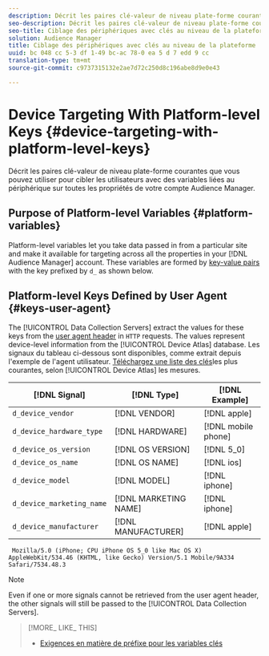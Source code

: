 ```yaml
---
description: Décrit les paires clé-valeur de niveau plate-forme courantes que vous pouvez utiliser pour cibler les utilisateurs avec des variables liées au périphérique sur toutes les propriétés de votre compte Audience Manager.
seo-description: Décrit les paires clé-valeur de niveau plate-forme courantes que vous pouvez utiliser pour cibler les utilisateurs avec des variables liées au périphérique sur toutes les propriétés de votre compte Audience Manager.
seo-title: Ciblage des périphériques avec clés au niveau de la plateforme
solution: Audience Manager
title: Ciblage des périphériques avec clés au niveau de la plateforme
uuid: bc 048 cc 5-3 df 1-49 bc-ac 78-0 ea 5 d 7 edd 9 cc
translation-type: tm+mt
source-git-commit: c9737315132e2ae7d72c250d8c196abe8d9e0e43

---
```



# Device Targeting With Platform-level Keys {#device-targeting-with-platform-level-keys}

Décrit les paires clé-valeur de niveau plate-forme courantes que vous pouvez utiliser pour cibler les utilisateurs avec des variables liées au périphérique sur toutes les propriétés de votre compte Audience Manager.

## Purpose of Platform-level Variables {#platform-variables}

<!-- c_tb_device_targeting.xml -->

Platform-level variables let you take data passed in from a particular site and make it available for targeting across all the properties in your [!DNL Audience Manager] account. These variables are formed by [key-value pairs](../../reference/key-value-pairs-explained.md) with the key prefixed by `d_` as shown below.

## Platform-level Keys Defined by User Agent {#keys-user-agent}

The [!UICONTROL Data Collection Servers] extract the values for these keys from the [user agent header](https://www.w3.org/Protocols/rfc2616/rfc2616-sec14.html#sec14.43) in `HTTP` requests. The values represent device-level information from the [!UICONTROL Device Atlas] database. Les signaux du tableau ci-dessous sont disponibles, comme extrait depuis l&#39;exemple de l&#39;agent utilisateur. [Téléchargez une liste des clés](assets/device_keys.csv)les plus courantes, selon [!UICONTROL Device Atlas] les mesures.

| [!DNL Signal] | [!DNL Type] | [!DNL Example] |
|---|---|---|
| `d_device_vendor` | [!DNL VENDOR] | [!DNL apple] |
| `d_device_hardware_type` | [!DNL HARDWARE] | [!DNL mobile phone] |
| `d_device_os_version` | [!DNL OS VERSION] | [!DNL 5_0] |
| `d_device_os_name` | [!DNL OS NAME] | [!DNL ios] |
| `d_device_model` | [!DNL MODEL] | [!DNL iphone] |
| `d_device_marketing_name` | [!DNL MARKETING NAME] | [!DNL iphone] |
| `d_device_manufacturer` | [!DNL MANUFACTURER] | [!DNL apple] |

```
 Mozilla/5.0 (iPhone; CPU iPhone OS 5_0 like Mac OS X) AppleWebKit/534.46 (KHTML, like Gecko) Version/5.1 Mobile/9A334 Safari/7534.48.3
```

>[!NOTE]
>
>Even if one or more signals cannot be retrieved from the user agent header, the other signals will still be passed to the [!UICONTROL Data Collection Servers].

>[!MORE_ LIKE_ THIS]
>
>* [Exigences en matière de préfixe pour les variables clés](../../features/traits/trait-variable-prefixes.md)


